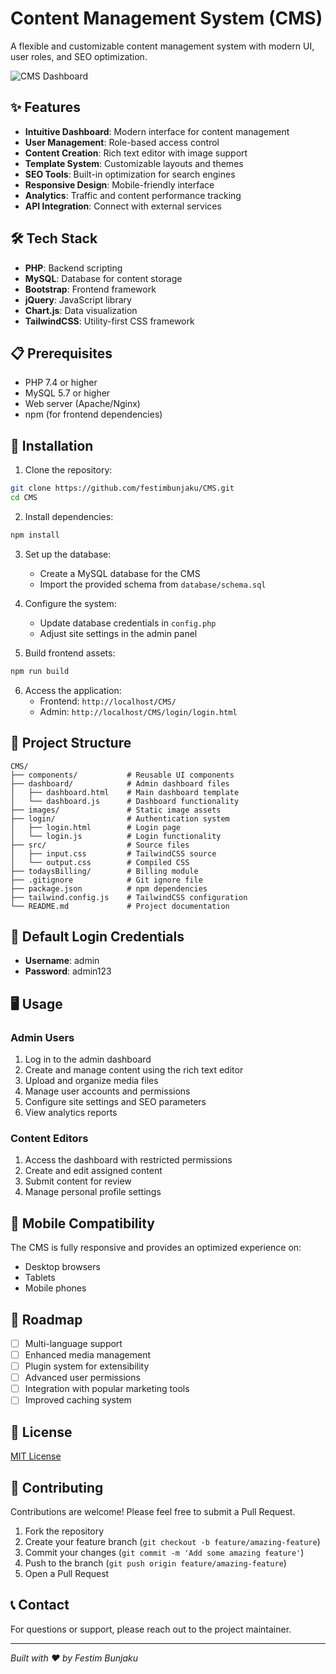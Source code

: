 # Content Management System (CMS)

A flexible and customizable content management system with modern UI, user roles, and SEO optimization.

![CMS Dashboard](https://raw.githubusercontent.com/festimbunjaku/CMS/main/images/dashboard-preview.png)

## ✨ Features

- **Intuitive Dashboard**: Modern interface for content management
- **User Management**: Role-based access control
- **Content Creation**: Rich text editor with image support
- **Template System**: Customizable layouts and themes
- **SEO Tools**: Built-in optimization for search engines
- **Responsive Design**: Mobile-friendly interface
- **Analytics**: Traffic and content performance tracking
- **API Integration**: Connect with external services

## 🛠️ Tech Stack

- **PHP**: Backend scripting
- **MySQL**: Database for content storage
- **Bootstrap**: Frontend framework
- **jQuery**: JavaScript library
- **Chart.js**: Data visualization
- **TailwindCSS**: Utility-first CSS framework

## 📋 Prerequisites

- PHP 7.4 or higher
- MySQL 5.7 or higher
- Web server (Apache/Nginx)
- npm (for frontend dependencies)

## 🔧 Installation

1. Clone the repository:
```bash
git clone https://github.com/festimbunjaku/CMS.git
cd CMS
```

2. Install dependencies:
```bash
npm install
```

3. Set up the database:
   - Create a MySQL database for the CMS
   - Import the provided schema from `database/schema.sql`

4. Configure the system:
   - Update database credentials in `config.php`
   - Adjust site settings in the admin panel

5. Build frontend assets:
```bash
npm run build
```

6. Access the application:
   - Frontend: `http://localhost/CMS/`
   - Admin: `http://localhost/CMS/login/login.html`

## 📁 Project Structure

```
CMS/
├── components/           # Reusable UI components
├── dashboard/            # Admin dashboard files
│   ├── dashboard.html    # Main dashboard template
│   └── dashboard.js      # Dashboard functionality
├── images/               # Static image assets
├── login/                # Authentication system
│   ├── login.html        # Login page
│   └── login.js          # Login functionality
├── src/                  # Source files
│   ├── input.css         # TailwindCSS source
│   └── output.css        # Compiled CSS
├── todaysBilling/        # Billing module
├── .gitignore            # Git ignore file
├── package.json          # npm dependencies
├── tailwind.config.js    # TailwindCSS configuration
└── README.md             # Project documentation
```

## 🔐 Default Login Credentials

- **Username**: admin
- **Password**: admin123

## 🖥️ Usage

### Admin Users
1. Log in to the admin dashboard
2. Create and manage content using the rich text editor
3. Upload and organize media files
4. Manage user accounts and permissions
5. Configure site settings and SEO parameters
6. View analytics reports

### Content Editors
1. Access the dashboard with restricted permissions
2. Create and edit assigned content
3. Submit content for review
4. Manage personal profile settings

## 📱 Mobile Compatibility

The CMS is fully responsive and provides an optimized experience on:
- Desktop browsers
- Tablets
- Mobile phones

## 🚧 Roadmap

- [ ] Multi-language support
- [ ] Enhanced media management
- [ ] Plugin system for extensibility
- [ ] Advanced user permissions
- [ ] Integration with popular marketing tools
- [ ] Improved caching system

## 📝 License

[MIT License](LICENSE)

## 🤝 Contributing

Contributions are welcome! Please feel free to submit a Pull Request.

1. Fork the repository
2. Create your feature branch (`git checkout -b feature/amazing-feature`)
3. Commit your changes (`git commit -m 'Add some amazing feature'`)
4. Push to the branch (`git push origin feature/amazing-feature`)
5. Open a Pull Request

## 📞 Contact

For questions or support, please reach out to the project maintainer.

---

*Built with ❤️ by Festim Bunjaku*